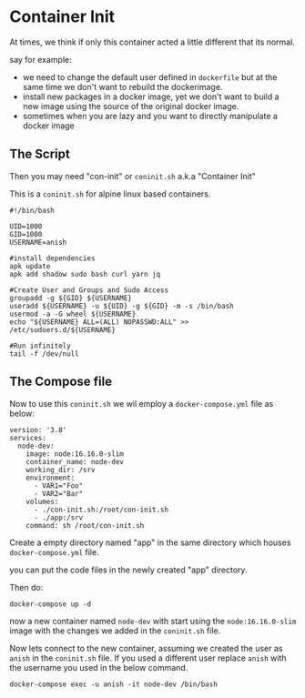 # Container Init

At times, we think if only this container acted a little different that its normal.

say for example:

- we need to change the default user defined in `dockerfile` but at the same time we don't want to rebuild the dockerimage.
- install new packages in a docker image, yet we don't want to build a new image using the source of the original docker image.
- sometimes when you are lazy and you want to directly manipulate a docker image

## The Script

Then you may need "con-init" or `coninit.sh` a.k.a "Container Init"

This is a `coninit.sh` for alpine linux based containers.

```
#!/bin/bash

UID=1000
GID=1000
USERNAME=anish

#install dependencies
apk update
apk add shadow sudo bash curl yarn jq

#Create User and Groups and Sudo Access
groupadd -g ${GID} ${USERNAME}
useradd ${USERNAME} -u ${UID} -g ${GID} -m -s /bin/bash
usermod -a -G wheel ${USERNAME}
echo "${USERNAME} ALL=(ALL) NOPASSWD:ALL" >> /etc/sudoers.d/${USERNAME}

#Run infinitely
tail -f /dev/null
```

## The Compose file

Now to use this `coninit.sh` we wil employ a `docker-compose.yml` file as below:

```
version: '3.8'
services:
  node-dev:
    image: node:16.16.0-slim
    container_name: node-dev
    working_dir: /srv
    environment:
      - VAR1="Foo"
      - VAR2="Bar"
    volumes:
      - ./con-init.sh:/root/con-init.sh
      - ./app:/srv
    command: sh /root/con-init.sh
```

Create a empty directory named "app" in the same directory which houses `docker-compose.yml` file.

you can put the code files in the newly created "app" directory.

Then do:

```
docker-compose up -d
```

now a new container named `node-dev` with start using the `node:16.16.0-slim` image with the changes we added in the `coninit.sh` file.

Now lets connect to the new container, assuming we created the user as `anish` in the `coninit.sh` file. If you used a different user replace `anish` with the username you used in the below command.

```
docker-compose exec -u anish -it node-dev /bin/bash
```

